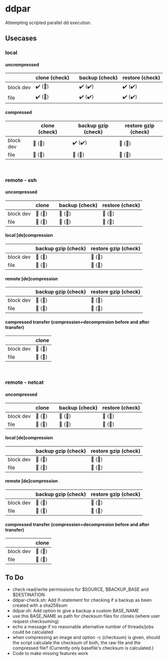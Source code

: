 # ddpar
Attempting scripted parallel dd execution.

## Usecases
### local
#### uncrompressed

| | clone (check) || backup (check) | restore (check) |
|----------|----------|-|----------|----------|
| block dev | :heavy_check_mark: (:stop_sign:) || :heavy_check_mark: (:heavy_check_mark:) | :heavy_check_mark: (:heavy_check_mark:) |
| file | :heavy_check_mark: (:stop_sign:) || :heavy_check_mark: (:heavy_check_mark:) | :heavy_check_mark: (:heavy_check_mark:) |

#### compressed
| | clone (check) || backup gzip (check) | restore gzip (check) |
|----------|----------|-|----------|----------|
| block dev | :stop_sign: (:stop_sign:) || :heavy_check_mark: (:heavy_check_mark:) | :stop_sign: (:stop_sign:) |
| file | :stop_sign: (:stop_sign:) || :stop_sign: (:stop_sign:) | :stop_sign: (:stop_sign:) |

<br>

### remote - ssh
#### uncompressed 
| | clone | | backup (check) | restore (check) |
|-|----------|-|----------|----------|
| block dev | :stop_sign: (:stop_sign:) | | :stop_sign: (:stop_sign:) | :stop_sign: (:stop_sign:) |
| file | :stop_sign: (:stop_sign:) | | :stop_sign: (:stop_sign:) | :stop_sign: (:stop_sign:) |

#### local [de]compression
| | backup gzip (check) | restore gzip (check) |
|-|----------|----------|
| block dev | :stop_sign: (:stop_sign:) | :stop_sign: (:stop_sign:) |
| file | :stop_sign: (:stop_sign:) | :stop_sign: (:stop_sign:) |

#### remote [de]compression
| | backup gzip (check) | restore gzip (check) |
|-----------|----------|----------|
| block dev | :stop_sign: (:stop_sign:) | :stop_sign: (:stop_sign:) |
| file | :stop_sign: (:stop_sign:) | :stop_sign: (:stop_sign:) |

#### compressed transfer (compression+decompresion before and after transfer)
| | clone |
|----------|----------|
| block dev | :stop_sign: (:stop_sign:) |
| file | :stop_sign: (:stop_sign:) |

<br>

### remote - netcat
#### uncompressed 
| | clone | | backup (check) | restore (check) |
|-|----------|-|----------|----------|
| block dev | :stop_sign: (:stop_sign:) | | :stop_sign: (:stop_sign:) | :stop_sign: (:stop_sign:) |
| file | :stop_sign: (:stop_sign:) | | :stop_sign: (:stop_sign:) | :stop_sign: (:stop_sign:) |

#### local [de]compression
| | backup gzip (check) | restore gzip (check) |
|-|----------|----------|
| block dev | :stop_sign: (:stop_sign:) | :stop_sign: (:stop_sign:) |
| file | :stop_sign: (:stop_sign:) | :stop_sign: (:stop_sign:) |

#### remote [de]compression
| | backup gzip (check) | restore gzip (check) |
|-----------|----------|----------|
| block dev | :stop_sign: (:stop_sign:) | :stop_sign: (:stop_sign:) |
| file | :stop_sign: (:stop_sign:) | :stop_sign: (:stop_sign:) |

#### compressed transfer (compression+decompresion before and after transfer)
| | clone |
|----------|----------|
| block dev | :stop_sign: (:stop_sign:) |
| file | :stop_sign: (:stop_sign:) |

## To Do
- check read/write permissions for $SOURCE, $BACKUP_BASE and $DESTINATION
- ddpar-check.sh: Add if-statement for checking if a backup as been created with a sha256sum
- ddpar.sh: Add option to give a backup a custom BASE_NAME
- use this BASE_NAME as path for checksum files for clones (where user request checksuming)
- echo a message if no reasonable alternative number of threads/jobs could be calculated
- when compressing an image and option -c (checksum) is given, should the script calculate the checksum of both, the raw file and the compressed file? (Currently only basefile's checksum is calculated.)
- Code to make missing features work
